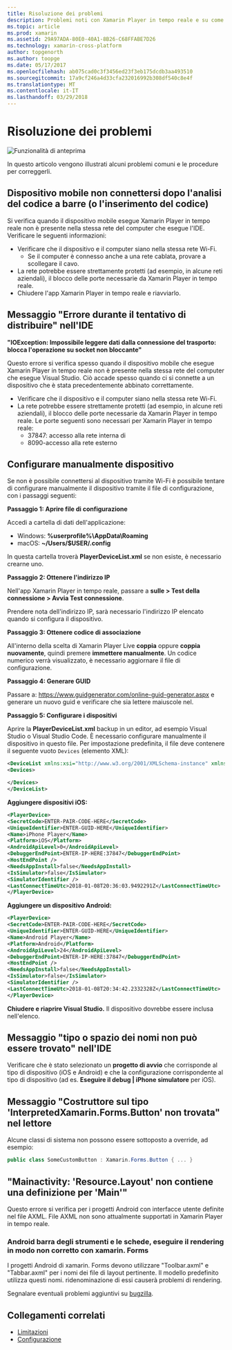 ```yaml
---
title: Risoluzione dei problemi
description: Problemi noti con Xamarin Player in tempo reale e su come correggerli.
ms.topic: article
ms.prod: xamarin
ms.assetid: 29A97ADA-80E0-40A1-8B26-C68FFABE7D26
ms.technology: xamarin-cross-platform
author: topgenorth
ms.author: toopge
ms.date: 05/17/2017
ms.openlocfilehash: ab075cad0c3f3456ed23f3eb175dcdb3aa493510
ms.sourcegitcommit: 17a9cf246a4d33cfa232016992b308df540c8e4f
ms.translationtype: MT
ms.contentlocale: it-IT
ms.lasthandoff: 03/29/2018
---
```

# <a name="troubleshooting"></a>Risoluzione dei problemi

![Funzionalità di anteprima](~/media/shared/preview.png)

In questo articolo vengono illustrati alcuni problemi comuni e le procedure per correggerli.


## <a name="mobile-device-does-not-connect-after-scanning-barcode-or-entering-code"></a>Dispositivo mobile non connettersi dopo l'analisi del codice a barre (o l'inserimento del codice)

Si verifica quando il dispositivo mobile esegue Xamarin Player in tempo reale non è presente nella stessa rete del computer che esegue l'IDE. Verificare le seguenti informazioni:

- Verificare che il dispositivo e il computer siano nella stessa rete Wi-Fi.
  - Se il computer è connesso anche a una rete cablata, provare a scollegare il cavo.
- La rete potrebbe essere strettamente protetti (ad esempio, in alcune reti aziendali), il blocco delle porte necessarie da Xamarin Player in tempo reale.
- Chiudere l'app Xamarin Player in tempo reale e riavviarlo.


## <a name="error-while-trying-to-deploy-message-in-ide"></a>Messaggio "Errore durante il tentativo di distribuire" nell'IDE

**"IOException: Impossibile leggere dati dalla connessione del trasporto: blocca l'operazione su socket non bloccante"**

Questo errore si verifica spesso quando il dispositivo mobile che esegue Xamarin Player in tempo reale non è presente nella stessa rete del computer che esegue Visual Studio. Ciò accade spesso quando ci si connette a un dispositivo che è stata precedentemente abbinato correttamente.

* Verificare che il dispositivo e il computer siano nella stessa rete Wi-Fi.
* La rete potrebbe essere strettamente protetti (ad esempio, in alcune reti aziendali), il blocco delle porte necessarie da Xamarin Player in tempo reale. Le porte seguenti sono necessari per Xamarin Player in tempo reale:
  * 37847: accesso alla rete interna di 
  * 8090-accesso alla rete esterno

## <a name="manually-configure-device"></a>Configurare manualmente dispositivo

Se non è possibile connettersi al dispositivo tramite Wi-Fi è possibile tentare di configurare manualmente il dispositivo tramite il file di configurazione, con i passaggi seguenti:

**Passaggio 1: Aprire file di configurazione**

Accedi a cartella di dati dell'applicazione:

* Windows: **%userprofile%\AppData\Roaming**
* macOS: **~/Users/$USER/.config**

In questa cartella troverà **PlayerDeviceList.xml** se non esiste, è necessario crearne uno.

**Passaggio 2: Ottenere l'indirizzo IP**

Nell'app Xamarin Player in tempo reale, passare a **sulle > Test della connessione > Avvia Test connessione**.

Prendere nota dell'indirizzo IP, sarà necessario l'indirizzo IP elencato quando si configura il dispositivo.

**Passaggio 3: Ottenere codice di associazione**

All'interno della scelta di Xamarin Player Live **coppia** oppure **coppia nuovamente**, quindi premere **immettere manualmente**. Un codice numerico verrà visualizzato, è necessario aggiornare il file di configurazione.

**Passaggio 4: Generare GUID**

Passare a: https://www.guidgenerator.com/online-guid-generator.aspx e generare un nuovo guid e verificare che sia lettere maiuscole nel.


**Passaggio 5: Configurare i dispositivi**

Aprire la **PlayerDeviceList.xml** backup in un editor, ad esempio Visual Studio o Visual Studio Code. È necessario configurare manualmente il dispositivo in questo file. Per impostazione predefinita, il file deve contenere il seguente vuoto `Devices` (elemento XML):

```xml
<DeviceList xmlns:xsi="http://www.w3.org/2001/XMLSchema-instance" xmlns:xsd="http://www.w3.org/2001/XMLSchema">
<Devices>

</Devices>
</DeviceList>
```

**Aggiungere dispositivi iOS:**

```xml
<PlayerDevice>
<SecretCode>ENTER-PAIR-CODE-HERE</SecretCode>
<UniqueIdentifier>ENTER-GUID-HERE</UniqueIdentifier>
<Name>iPhone Player</Name>
<Platform>iOS</Platform>
<AndroidApiLevel>0</AndroidApiLevel>
<DebuggerEndPoint>ENTER-IP-HERE:37847</DebuggerEndPoint>
<HostEndPoint />
<NeedsAppInstall>false</NeedsAppInstall>
<IsSimulator>false</IsSimulator>
<SimulatorIdentifier />
<LastConnectTimeUtc>2018-01-08T20:36:03.9492291Z</LastConnectTimeUtc>
</PlayerDevice>
```


**Aggiungere un dispositivo Android:**

```xml
<PlayerDevice>
<SecretCode>ENTER-PAIR-CODE-HERE</SecretCode>
<UniqueIdentifier>ENTER-GUID-HERE</UniqueIdentifier>
<Name>Android Player</Name>
<Platform>Android</Platform>
<AndroidApiLevel>24</AndroidApiLevel>
<DebuggerEndPoint>ENTER-IP-HERE:37847</DebuggerEndPoint>
<HostEndPoint />
<NeedsAppInstall>false</NeedsAppInstall>
<IsSimulator>false</IsSimulator>
<SimulatorIdentifier />
<LastConnectTimeUtc>2018-01-08T20:34:42.2332328Z</LastConnectTimeUtc>
</PlayerDevice>
```

**Chiudere e riaprire Visual Studio.** Il dispositivo dovrebbe essere inclusa nell'elenco.


## <a name="type-or-namespace-cannot-be-found-message-in-ide"></a>Messaggio "tipo o spazio dei nomi non può essere trovato" nell'IDE

Verificare che è stato selezionato un **progetto di avvio** che corrisponde al tipo di dispositivo (iOS e Android) e che la configurazione corrispondente al tipo di dispositivo (ad es. **Eseguire il debug | iPhone simulatore** per iOS).

## <a name="constructor-on-type-interpretedxamarinformsbutton-not-found-message-in-player"></a>Messaggio "Costruttore sul tipo 'InterpretedXamarin.Forms.Button' non trovata" nel lettore

Alcune classi di sistema non possono essere sottoposto a override, ad esempio:

```csharp
public class SomeCustomButton : Xamarin.Forms.Button { ... }
```

## <a name="mainactivitycs-resourcelayout-does-not-contain-a-definition-for-main"></a>"Mainactivity: 'Resource.Layout' non contiene una definizione per 'Main'"

Questo errore si verifica per i progetti Android con interfacce utente definite nel file AXML.
File AXML non sono attualmente supportati in Xamarin Player in tempo reale.

### <a name="android-toolbar-and-tabs-render-incorrectly-using-xamarinforms"></a>Android barra degli strumenti e le schede, eseguire il rendering in modo non corretto con xamarin. Forms

I progetti Android di xamarin. Forms devono utilizzare "Toolbar.axml" e "Tabbar.axml" per i nomi dei file di layout pertinente. Il modello predefinito utilizza questi nomi. ridenominazione di essi causerà problemi di rendering.


Segnalare eventuali problemi aggiuntivi su [bugzilla](https://aka.ms/live-player-report-issue).


## <a name="related-links"></a>Collegamenti correlati

- [Limitazioni](~/tools/live-player/limitations.md)
- [Configurazione](~/tools/live-player/install.md)

